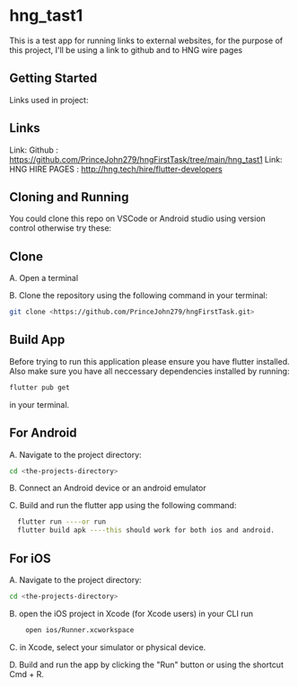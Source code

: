 # hng_tast1

This is a test app for running links to external websites, for the purpose of this project, I'll be using a link to github and to HNG wire pages

## Getting Started

Links used in project:
## Links 
Link: Github : https://github.com/PrinceJohn279/hngFirstTask/tree/main/hng_tast1
Link: HNG HIRE PAGES : http://hng.tech/hire/flutter-developers

## Cloning and Running

You could clone this repo on VSCode or Android studio using version control otherwise try these:

## Clone

A. Open a terminal

B. Clone the repository using the following command in your terminal:

```sh
git clone <https://github.com/PrinceJohn279/hngFirstTask.git>
```
## Build App

Before trying to run this application please ensure you have flutter installed. Also make sure you have all neccessary dependencies installed by running:

```sh
flutter pub get
```
in your terminal.

## For Android

A. Navigate to the project directory:

```sh
cd <the-projects-directory>
```
B. Connect an Android device or an android emulator

C. Build and run the flutter app using the following command:

```sh
  flutter run ----or run
  flutter build apk ----this should work for both ios and android.
 ```
## For iOS
A. Navigate to the project directory:

```sh
cd <the-projects-directory>
```
B. open the iOS project in Xcode (for Xcode users) in your CLI run
```sh
    open ios/Runner.xcworkspace
```

C. in Xcode, select your simulator or physical device.

D. Build and run the app by clicking the "Run" button or using the shortcut Cmd + R.